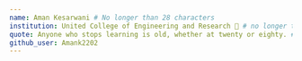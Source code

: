 ```yaml
---
name: Aman Kesarwani # No longer than 28 characters
institution: United College of Engineering and Research 🚩 # no longer than 58 characters
quote: Anyone who stops learning is old, whether at twenty or eighty. # no longer than 100 characters, avoid using quotes(") to guarantee the format remains the same.
github_user: Amank2202
---
```

